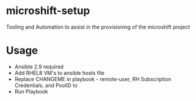# microshift-setup
Tooling and Automation to assist in the provisioning of the microshift project

# Usage
- Ansible 2.9 required
- Add RHEL8 VM's to ansible hosts file
- Replace CHANGEME in playbook - remote-user, RH Subscription Credentials, and PoolID to
- Run Playbook
